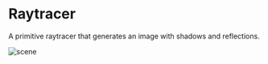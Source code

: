 # Raytracer
A primitive raytracer that generates an image with shadows and reflections.

![scene](https://user-images.githubusercontent.com/40734650/120994577-77afb800-c739-11eb-9182-5fa38ce16d7b.jpg)
